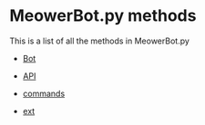 # MeowerBot.py methods

This is a list of all the methods in MeowerBot.py

- [Bot](./Bot/index.md)
- [API](./API/index.md)
- [commands](./command.md)

- [ext](./ext/index.md)